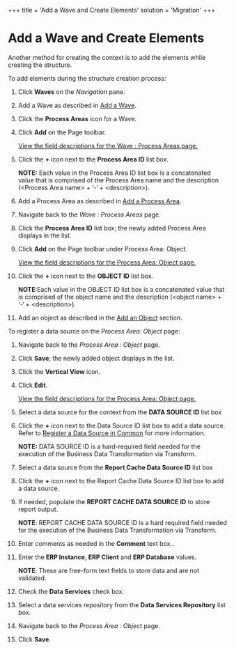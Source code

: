 +++
title = 'Add a Wave and Create Elements'
solution = 'Migration'
+++

# Add a Wave and Create Elements

Another method for creating the context is to add the elements while
creating the structure.

To add elements during the structure creation process:

1.  Click **Waves** on the *Navigation* pane.

2.  Add a Wave as described in [Add a
    Wave](Add_Elements_Separately.htm#Add2).

3.  Click the **Process Areas** icon for a Wave.

4.  Click **Add** on the Page toolbar.
    
    [View the field descriptions for the Wave : Process
    Areas page.](../Page_Desc/Wave_Process_Areas.htm)

5.  Click the **+** icon next to the **Process Area ID** list box.
    
    **NOTE:** Each value in the Process Area ID list box is a
    concatenated value that is comprised of the Process Area name and
    the description (\<Process Area name\> + ‘-‘ + \<description\>).

6.  Add a Process Area as described in [Add a Process
    Area](Add_Elements_Separately.htm#Add).

7.  Navigate back to the *Wave : Process Areas* page.

8.  Click the **Process Area ID** list box; the newly added Process Area
    displays in the list.

9.  Click **Add** on the Page toolbar under Process Area: Object.
    
    [View the field descriptions for the Process Area:
    Object page.](../Page_Desc/Process_Area_ObjectH.htm)

10. Click the **+** icon next to the **OBJECT ID** list box.
    
    **NOTE**:Each value in the OBJECT ID list box is a concatenated
    value that is comprised of the object name and the description
    (\<object name\> + ‘-‘ + \<description\>).

11. Add an object as described in the [Add an
    Object](Add_Elements_Separately.htm#Add3) section.

To register a data source on the *Process Area: Object* page:

1.  Navigate back to the *Process Area : Object* page.

2.  Click **Save**; the newly added object displays in the list.

3.  Click the **Vertical View** icon.

4.  Click **Edit**.
    
    [View the field descriptions for the Process Area:
    Object page.](../Page_Desc/Process_Area_ObjectH.htm)

5.  Select a data source for the context from the **DATA SOURCE ID**
    list box

6.  Click the **+** icon next to the Data Source ID list box to add a
    data source. Refer to [Register a Data Source in
    Common](../../../Platform/Common/Use_Cases/Register_a_Data_Source_in_Common.htm)
    for more information.
    
    **NOTE:** DATA SOURCE ID is a hard-required field needed for the
    execution of the Business Data Transformation via Transform.

7.  Select a data source from the **Report Cache Data Source ID** list
    box

8.  Click the **+** icon next to the Report Cache Data Source ID list
    box to add a data source.

9.  If needed, populate the **REPORT CACHE DATA SOURCE ID** to store
    report output.
    
    **NOTE**: REPORT CACHE DATA SOURCE ID is a hard required field
    needed for the execution of the Business Data Transformation via
    Transform.

10. Enter comments as needed in the **Comment** text box..

11. Enter the **ERP Instance**, **ERP Client** and **ERP Database**
    values.
    
    **NOTE**: These are free-form text fields to store data and are not
    validated.

12. Check the **Data Services** check box.

13. Select a data services repository from the **Data Services
    Repository** list box.

14. Navigate back to the *Process Area : Object* page.

15. Click **Save**.
